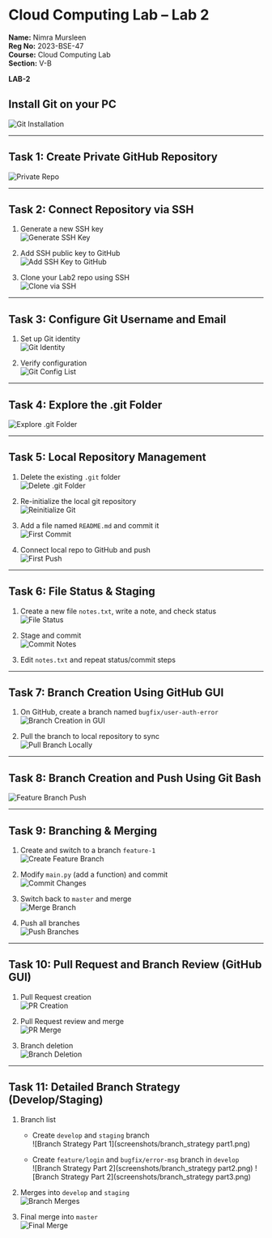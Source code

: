 # Cloud Computing Lab – Lab 2

**Name:** Nimra Mursleen  
**Reg No:** 2023-BSE-47  
**Course:** Cloud Computing Lab  
**Section:** V-B  

**LAB-2**

## Install Git on your PC

![Git Installation](screenshots/git_installation.png)

---

## Task 1: Create Private GitHub Repository

![Private Repo](screenshots/repo_private.png)

---

## Task 2: Connect Repository via SSH

1. Generate a new SSH key  
![Generate SSH Key](screenshots/ssh_keygen.png)

2. Add SSH public key to GitHub  
![Add SSH Key to GitHub](screenshots/github_sshkey.png)

3. Clone your Lab2 repo using SSH  
![Clone via SSH](screenshots/ssh_clone.png)

---

## Task 3: Configure Git Username and Email

1. Set up Git identity  
![Git Identity](screenshots/git_identity.png)

2. Verify configuration  
![Git Config List](screenshots/git_config_list.png)

---

## Task 4: Explore the .git Folder

![Explore .git Folder](screenshots/git_folder.png)

---

## Task 5: Local Repository Management

1. Delete the existing `.git` folder  
![Delete .git Folder](screenshots/delete_git.png)

2. Re-initialize the local git repository  
![Reinitialize Git](screenshots/git_init.png)

3. Add a file named `README.md` and commit it  
![First Commit](screenshots/first_commit.png)

4. Connect local repo to GitHub and push  
![First Push](screenshots/first_push.png)

---

## Task 6: File Status & Staging

1. Create a new file `notes.txt`, write a note, and check status  
![File Status](screenshots/status1.png)

2. Stage and commit  
![Commit Notes](screenshots/commit_notes.png)

3. Edit `notes.txt` and repeat status/commit steps

---

## Task 7: Branch Creation Using GitHub GUI

1. On GitHub, create a branch named `bugfix/user-auth-error`  
![Branch Creation in GUI](screenshots/bugfix_branch_gui.png)

2. Pull the branch to local repository to sync  
![Pull Branch Locally](screenshots/bugfix_branch_local.png)

---

## Task 8: Branch Creation and Push Using Git Bash

![Feature Branch Push](screenshots/feature_db_branch.png)

---

## Task 9: Branching & Merging

1. Create and switch to a branch `feature-1`  
![Create Feature Branch](screenshots/branch_create.png)

2. Modify `main.py` (add a function) and commit  
![Commit Changes](screenshots/feature_commit.png)

3. Switch back to `master` and merge  
![Merge Branch](screenshots/merge.png)

4. Push all branches  
![Push Branches](screenshots/push_branches.png)

---

## Task 10: Pull Request and Branch Review (GitHub GUI)

1. Pull Request creation  
![PR Creation](screenshots/pr_creation.png)

2. Pull Request review and merge  
![PR Merge](screenshots/pr_merge.png)

3. Branch deletion  
![Branch Deletion](screenshots/branch_delete.png)

---

## Task 11: Detailed Branch Strategy (Develop/Staging)

1. Branch list  
   - Create `develop` and `staging` branch  
   ![Branch Strategy Part 1](screenshots/branch_strategy part1.png)  

   - Create `feature/login` and `bugfix/error-msg` branch in `develop`  
   ![Branch Strategy Part 2](screenshots/branch_strategy part2.png)
   ![Branch Strategy Part 2](screenshots/branch_strategy part3.png)

2. Merges into `develop` and `staging`  
![Branch Merges](screenshots/branch_merges.png)

3. Final merge into `master`  
![Final Merge](screenshots/final_merge.png)

